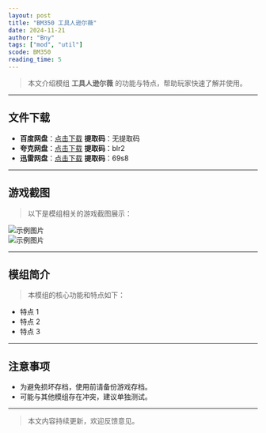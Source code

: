 ```yaml
---
layout: post
title: "BM350 工具人逊尔薇"
date: 2024-11-21
author: "Bny"
tags: ["mod", "util"]
scode: BM350
reading_time: 5
---
```


> 本文介绍模组 **工具人逊尔薇** 的功能与特点，帮助玩家快速了解并使用。

---





## 文件下载
- **百度网盘**：[点击下载](未提供百度链接)  **提取码**：无提取码  
- **夸克网盘**：[点击下载](https://pan.quark.cn/s/28389182014a?pwd=blr2)  **提取码**：blr2  
- **迅雷网盘**：[点击下载](https://pan.xunlei.com/s/VOCCbVZC5YAO0PtoC5EGP2uEA1?pwd=69s8)  **提取码**：69s8  

---

## 游戏截图
> 以下是模组相关的游戏截图展示：

![示例图片](https://example.com/screenshot1.jpg)  
![示例图片](https://example.com/screenshot2.jpg)

---

## 模组简介
> 本模组的核心功能和特点如下：
- 特点 1
- 特点 2
- 特点 3

---

## 注意事项
- 为避免损坏存档，使用前请备份游戏存档。
- 可能与其他模组存在冲突，建议单独测试。

---

> 本文内容持续更新，欢迎反馈意见。
